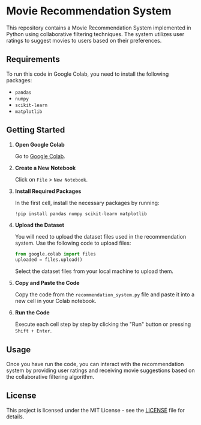# Movie Recommendation System

This repository contains a Movie Recommendation System implemented in Python using collaborative filtering techniques. The system utilizes user ratings to suggest movies to users based on their preferences.

## Requirements

To run this code in Google Colab, you need to install the following packages:

- `pandas`
- `numpy`
- `scikit-learn`
- `matplotlib`

## Getting Started

1. **Open Google Colab**

   Go to [Google Colab](https://colab.research.google.com/).

2. **Create a New Notebook**

   Click on `File` > `New Notebook`.

3. **Install Required Packages**

   In the first cell, install the necessary packages by running:

   ```python
   !pip install pandas numpy scikit-learn matplotlib
   ```

4. **Upload the Dataset**

   You will need to upload the dataset files used in the recommendation system. Use the following code to upload files:

   ```python
   from google.colab import files
   uploaded = files.upload()
   ```

   Select the dataset files from your local machine to upload them.

5. **Copy and Paste the Code**

   Copy the code from the `recommendation_system.py` file and paste it into a new cell in your Colab notebook.

6. **Run the Code**

   Execute each cell step by step by clicking the "Run" button or pressing `Shift + Enter`.

## Usage

Once you have run the code, you can interact with the recommendation system by providing user ratings and receiving movie suggestions based on the collaborative filtering algorithm.

## License

This project is licensed under the MIT License - see the [LICENSE](LICENSE) file for details.

